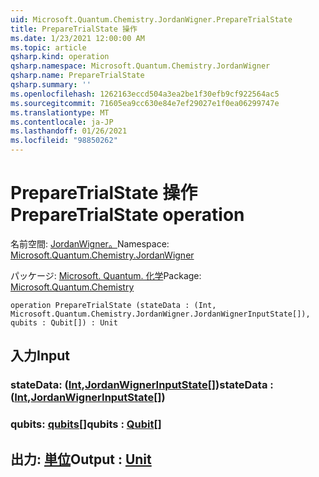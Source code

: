 ```yaml
---
uid: Microsoft.Quantum.Chemistry.JordanWigner.PrepareTrialState
title: PrepareTrialState 操作
ms.date: 1/23/2021 12:00:00 AM
ms.topic: article
qsharp.kind: operation
qsharp.namespace: Microsoft.Quantum.Chemistry.JordanWigner
qsharp.name: PrepareTrialState
qsharp.summary: ''
ms.openlocfilehash: 1262163eccd504a3ea2be1f30efb9cf922564ac5
ms.sourcegitcommit: 71605ea9cc630e84e7ef29027e1f0ea06299747e
ms.translationtype: MT
ms.contentlocale: ja-JP
ms.lasthandoff: 01/26/2021
ms.locfileid: "98850262"
---
```

# <a name="preparetrialstate-operation"></a><span data-ttu-id="41373-102">PrepareTrialState 操作</span><span class="sxs-lookup"><span data-stu-id="41373-102">PrepareTrialState operation</span></span>

<span data-ttu-id="41373-103">名前空間: [JordanWigner。](xref:Microsoft.Quantum.Chemistry.JordanWigner)</span><span class="sxs-lookup"><span data-stu-id="41373-103">Namespace: [Microsoft.Quantum.Chemistry.JordanWigner](xref:Microsoft.Quantum.Chemistry.JordanWigner)</span></span>

<span data-ttu-id="41373-104">パッケージ: [Microsoft. Quantum. 化学](https://nuget.org/packages/Microsoft.Quantum.Chemistry)</span><span class="sxs-lookup"><span data-stu-id="41373-104">Package: [Microsoft.Quantum.Chemistry](https://nuget.org/packages/Microsoft.Quantum.Chemistry)</span></span>




```qsharp
operation PrepareTrialState (stateData : (Int, Microsoft.Quantum.Chemistry.JordanWigner.JordanWignerInputState[]), qubits : Qubit[]) : Unit
```


## <a name="input"></a><span data-ttu-id="41373-105">入力</span><span class="sxs-lookup"><span data-stu-id="41373-105">Input</span></span>

### <a name="statedata--intjordanwignerinputstate"></a><span data-ttu-id="41373-106">stateData: ([Int](xref:microsoft.quantum.lang-ref.int),[JordanWignerInputState](xref:Microsoft.Quantum.Chemistry.JordanWigner.JordanWignerInputState)[])</span><span class="sxs-lookup"><span data-stu-id="41373-106">stateData : ([Int](xref:microsoft.quantum.lang-ref.int),[JordanWignerInputState](xref:Microsoft.Quantum.Chemistry.JordanWigner.JordanWignerInputState)[])</span></span>




### <a name="qubits--qubit"></a><span data-ttu-id="41373-107">qubits: [qubits](xref:microsoft.quantum.lang-ref.qubit)[]</span><span class="sxs-lookup"><span data-stu-id="41373-107">qubits : [Qubit](xref:microsoft.quantum.lang-ref.qubit)[]</span></span>





## <a name="output--unit"></a><span data-ttu-id="41373-108">出力: [単位](xref:microsoft.quantum.lang-ref.unit)</span><span class="sxs-lookup"><span data-stu-id="41373-108">Output : [Unit](xref:microsoft.quantum.lang-ref.unit)</span></span>

